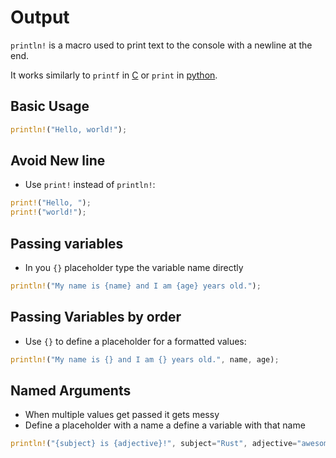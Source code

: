 # Output

`println!` is a macro used to print text to the console with a newline at the end.

It works similarly to `printf` in [C](contents-c.md) or `print` in [python](contents-python.md).

## Basic Usage

```rust
println!("Hello, world!");
```

## Avoid New line

- Use `print!` instead of `println!`:

```rust
print!("Hello, "); 
print!("world!");
```

## Passing variables

- In you `{}` placeholder type the variable name directly

```rust
println!("My name is {name} and I am {age} years old.");
```

## Passing Variables by order

- Use `{}` to define a placeholder for a formatted values:

```rust
println!("My name is {} and I am {} years old.", name, age);
```

## Named Arguments

- When multiple values get passed it gets messy
- Define a placeholder with a name a define a variable with that name

```rust
println!("{subject} is {adjective}!", subject="Rust", adjective="awesome");
```
